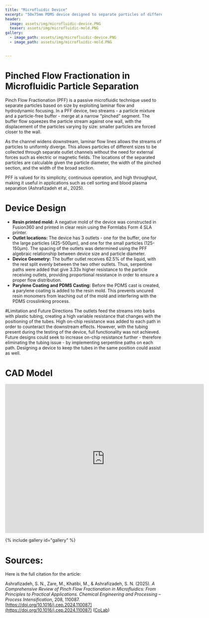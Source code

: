 ```yaml
---
title: "Microfluidic Device"
excerpt: "50x75mm PDMS device designed to separate particles of different sizes."
header:
  image: assets/img/microfluidic-device.PNG
  teaser: assets/img/microfluidic-mold.PNG
gallery:
  - image_path: assets/img/microfluidic-device.PNG
  - image_path: assets/img/microfluidic-mold.PNG

   
---
```


# Pinched Flow Fractionation in Microfluidic Particle Separation
Pinch Flow Fractionation (PFF) is a passive microfluidic technique used to separate particles based on size by exploiting laminar flow and hydrodynamic focusing. In a PFF device, two streams - a particle mixture and a particle-free buffer - merge at a narrow “pinched” segment. The buffer flow squeezes the particle stream against one wall, with the displacement of the particles varying by size: smaller particles are forced closer to the wall. 

As the channel widens downstream, laminar flow lines allows the streams of particles to uniformly diverge. This allows particles of different sizes to be collected through separate outlet channels without the need for external forces such as electric or magnetic fields. The locations of the separated particles are calculable given the particle diameter, the width of the pinched section, and the width of the broad section.

PFF is valued for its simplicity, continuous operation, and high throughput, making it useful in applications such as cell sorting and blood plasma separation (Ashrafizadeh et al., 2025).

# Device Design

*  **Resin printed mold:** A negative mold of the device was constructed in Fusion360 and printed in clear resin using the Formlabs Form 4 SLA printer.
* **Outlet locations:** The device has 3 outlets - one for the buffer, one for the large particles (425-500μm), and one for the small particles (125-150μm). The spacing of the outlets was determined using the PFF algebraic relationship between device size and particle diameter.
* **Device Geometry:** The buffer outlet receives 62.5% of the liquid, with the rest split evenly between the two other outlets. Thus, serpentine paths were added that give 3.33x higher resistance to the particle receiving outlets, providing proportional resistance in order to ensure a proper flow distribution.
* **Parylene Coating and PDMS Casting:** Before the PDMS cast is created, a parylene coating is added to the resin mold. This prevents uncured resin monomers from leaching out of the mold and interfering with the PDMS crosslinking process.

#Limitation and Future Directions
The outlets feed the streams into barbs with plastic tubing, creating a high variable resistance that changes with the positioning of the tubes. High on-chip resistance was added to each path in order to counteract the downstream effects. However, with the tubing present during the testing of the device, full functionality was not achieved. Future designs could seek to increase on-chip resistance further - therefore eliminating the tubing issue - by implementing serpentine paths on each path. Designing a device to keep the tubes in the same position could assist as well.


# CAD Model
<iframe src="https://vanderbilt643.autodesk360.com/shares/public/SH90d2dQT28d5b602811f2a72c55785eb70f?mode=embed" width="640" height="480" allowfullscreen="true" webkitallowfullscreen="true" mozallowfullscreen="true"  frameborder="0"></iframe>

{% include gallery id="gallery" %}


# Sources:

Here is the full citation for the article:

Ashrafizadeh, S. N., Zare, M., Khatibi, M., & Ashrafizadeh, S. N. (2025). *A Comprehensive Review of Pinch Flow Fractionation in Microfluidics: From Principles to Practical Applications.* *Chemical Engineering and Processing – Process Intensification*, 208, 110087. [https://doi.org/10.1016/j.cep.2024.110087](https://doi.org/10.1016/j.cep.2024.110087) ([CoLab][1])

[1]: https://colab.ws/articles/10.1016%2Fj.cep.2024.110087?utm_source=chatgpt.com "A Comprehensive Review of Pinch Flow Fractionation in Microfluidics: From Principles to Practical Applications | CoLab"

